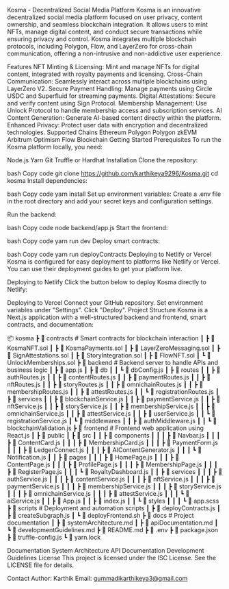 Kosma - Decentralized Social Media Platform
Kosma is an innovative decentralized social media platform focused on user privacy, content ownership, and seamless blockchain integration. It allows users to mint NFTs, manage digital content, and conduct secure transactions while ensuring privacy and control. Kosma integrates multiple blockchain protocols, including Polygon, Flow, and LayerZero for cross-chain communication, offering a non-intrusive and non-addictive user experience.

Features
NFT Minting & Licensing: Mint and manage NFTs for digital content, integrated with royalty payments and licensing.
Cross-Chain Communication: Seamlessly interact across multiple blockchains using LayerZero V2.
Secure Payment Handling: Manage payments using Circle USDC and Superfluid for streaming payments.
Digital Attestations: Secure and verify content using Sign Protocol.
Membership Management: Use Unlock Protocol to handle membership access and subscription services.
AI Content Generation: Generate AI-based content directly within the platform.
Enhanced Privacy: Protect user data with encryption and decentralized technologies.
Supported Chains
Ethereum
Polygon
Polygon zkEVM
Arbitrum
Optimism
Flow Blockchain
Getting Started
Prerequisites
To run the Kosma platform locally, you need:

Node.js
Yarn
Git
Truffle or Hardhat
Installation
Clone the repository:

bash
Copy code
git clone https://github.com/karthikeya9296/Kosma.git
cd kosma
Install dependencies:

bash
Copy code
yarn install
Set up environment variables: Create a .env file in the root directory and add your secret keys and configuration settings.

Run the backend:

bash
Copy code
node backend/app.js
Start the frontend:

bash
Copy code
yarn run dev
Deploy smart contracts:

bash
Copy code
yarn run deployContracts
Deploying to Netlify or Vercel
Kosma is configured for easy deployment to platforms like Netlify or Vercel. You can use their deployment guides to get your platform live.

Deploying to Netlify
Click the button below to deploy Kosma directly to Netlify:



Deploying to Vercel
Connect your GitHub repository.
Set environment variables under "Settings".
Click "Deploy".
Project Structure
Kosma is a Next.js application with a well-structured backend and frontend, smart contracts, and documentation:

📦 kosma
 ┣ 📂 contracts                # Smart contracts for blockchain interaction
 ┃ ┣ 📜 KosmaNFT.sol
 ┃ ┣ 📜 KosmaPayments.sol
 ┃ ┣ 📜 LayerZeroMessaging.sol
 ┃ ┣ 📜 SignAttestations.sol
 ┃ ┣ 📜 StoryIntegration.sol
 ┃ ┣ 📜 FlowNFT.sol
 ┃ ┗ 📜 UnlockMemberships.sol
 ┣ 📂 backend                  # Backend server to handle APIs and business logic
 ┃ ┣ 📜 app.js
 ┃ ┣ 📂 db
 ┃ ┃ ┗ 📜 dbConfig.js
 ┃ ┣ 📂 routes
 ┃ ┃ ┣ 📜 authRoutes.js
 ┃ ┃ ┣ 📜 contentRoutes.js
 ┃ ┃ ┣ 📜 paymentRoutes.js
 ┃ ┃ ┣ 📜 nftRoutes.js
 ┃ ┃ ┣ 📜 storyRoutes.js
 ┃ ┃ ┣ 📜 omnichainRoutes.js
 ┃ ┃ ┣ 📜 membershipRoutes.js
 ┃ ┃ ┣ 📜 attestRoutes.js
 ┃ ┃ ┗ 📜 registrationRoutes.js
 ┃ ┣ 📂 services
 ┃ ┃ ┣ 📜 blockchainService.js
 ┃ ┃ ┣ 📜 paymentService.js
 ┃ ┃ ┣ 📜 nftService.js
 ┃ ┃ ┣ 📜 storyService.js
 ┃ ┃ ┣ 📜 membershipService.js
 ┃ ┃ ┣ 📜 omnichainService.js
 ┃ ┃ ┣ 📜 attestService.js
 ┃ ┃ ┣ 📜 userService.js
 ┃ ┃ ┗ 📜 registrationService.js
 ┃ ┗ 📂 middlewares
 ┃ ┃ ┣ 📜 authMiddleware.js
 ┃ ┃ ┗ 📜 blockchainValidation.js
 ┣ 📂 frontend                # Frontend web application using React.js
 ┃ ┣ 📂 public
 ┃ ┣ 📂 src
 ┃ ┃ ┣ 📂 components
 ┃ ┃ ┃ ┣ 📜 Navbar.js
 ┃ ┃ ┃ ┣ 📜 ContentCard.js
 ┃ ┃ ┃ ┣ 📜 MembershipCard.js
 ┃ ┃ ┃ ┣ 📜 PaymentForm.js
 ┃ ┃ ┃ ┣ 📜 LedgerConnect.js
 ┃ ┃ ┃ ┣ 📜 AIContentGenerator.js
 ┃ ┃ ┃ ┗ 📜 Notification.js
 ┃ ┃ ┣ 📂 pages
 ┃ ┃ ┃ ┣ 📜 HomePage.js
 ┃ ┃ ┃ ┣ 📜 ContentPage.js
 ┃ ┃ ┃ ┣ 📜 ProfilePage.js
 ┃ ┃ ┃ ┣ 📜 MembershipPage.js
 ┃ ┃ ┃ ┣ 📜 RegisterPage.js
 ┃ ┃ ┃ ┗ 📜 RoyaltyDashboard.js
 ┃ ┃ ┣ 📂 services
 ┃ ┃ ┃ ┣ 📜 authService.js
 ┃ ┃ ┃ ┣ 📜 contentService.js
 ┃ ┃ ┃ ┣ 📜 nftService.js
 ┃ ┃ ┃ ┣ 📜 paymentService.js
 ┃ ┃ ┃ ┣ 📜 membershipService.js
 ┃ ┃ ┃ ┣ 📜 storyService.js
 ┃ ┃ ┃ ┣ 📜 omnichainService.js
 ┃ ┃ ┃ ┣ 📜 attestService.js
 ┃ ┃ ┃ ┗ 📜 aiService.js
 ┃ ┃ ┣ 📜 App.js
 ┃ ┃ ┣ 📜 index.js
 ┃ ┃ ┗ 📂 styles
 ┃ ┃ ┃ ┗ 📜 app.scss
 ┣ 📂 scripts                # Deployment and automation scripts
 ┃ ┣ 📜 deployContracts.js
 ┃ ┣ 📜 createSubgraph.js
 ┃ ┗ 📜 deployFrontend.sh
 ┣ 📂 docs                   # Project documentation
 ┃ ┣ 📜 systemArchitecture.md
 ┃ ┣ 📜 apiDocumentation.md
 ┃ ┗ 📜 developmentGuidelines.md
 ┣ 📜 README.md
 ┣ 📜 .env
 ┣ 📜 package.json
 ┣ 📜 truffle-config.js
 ┗ 📜 yarn.lock
 
Documentation
System Architecture
API Documentation
Development Guidelines
License
This project is licensed under the ISC License. See the LICENSE file for details.

Contact
Author: Karthik
Email: gummadikarthikeya3@gmail.com
